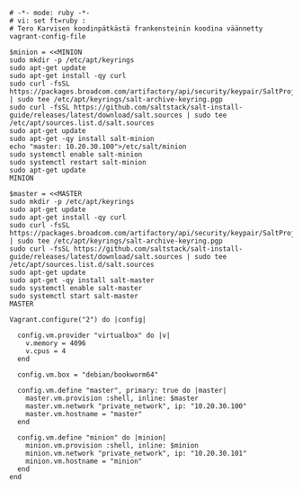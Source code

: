     # -*- mode: ruby -*-
    # vi: set ft=ruby :
    # Tero Karvisen koodinpätkästä frankensteinin koodina väännetty vagrant-config-file
    
    $minion = <<MINION
    sudo mkdir -p /etc/apt/keyrings
    sudo apt-get update
    sudo apt-get install -qy curl
    sudo curl -fsSL https://packages.broadcom.com/artifactory/api/security/keypair/SaltProjectKey/public | sudo tee /etc/apt/keyrings/salt-archive-keyring.pgp
    sudo curl -fsSL https://github.com/saltstack/salt-install-guide/releases/latest/download/salt.sources | sudo tee /etc/apt/sources.list.d/salt.sources
    sudo apt-get update
    sudo apt-get -qy install salt-minion
    echo "master: 10.20.30.100">/etc/salt/minion
    sudo systemctl enable salt-minion
    sudo systemctl restart salt-minion
    sudo apt-get update
    MINION
    
    $master = <<MASTER
    sudo mkdir -p /etc/apt/keyrings
    sudo apt-get update
    sudo apt-get install -qy curl
    sudo curl -fsSL https://packages.broadcom.com/artifactory/api/security/keypair/SaltProjectKey/public | sudo tee /etc/apt/keyrings/salt-archive-keyring.pgp
    sudo curl -fsSL https://github.com/saltstack/salt-install-guide/releases/latest/download/salt.sources | sudo tee /etc/apt/sources.list.d/salt.sources
    sudo apt-get update
    sudo apt-get -qy install salt-master
    sudo systemctl enable salt-master
    sudo systemctl start salt-master
    MASTER
    
    Vagrant.configure("2") do |config|
    
      config.vm.provider "virtualbox" do |v|
        v.memory = 4096
        v.cpus = 4
      end
    
      config.vm.box = "debian/bookworm64"
    
      config.vm.define "master", primary: true do |master|
        master.vm.provision :shell, inline: $master
        master.vm.network "private_network", ip: "10.20.30.100"
        master.vm.hostname = "master"
      end
    
      config.vm.define "minion" do |minion|
        minion.vm.provision :shell, inline: $minion
        minion.vm.network "private_network", ip: "10.20.30.101"
        minion.vm.hostname = "minion"
      end
    end
